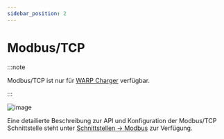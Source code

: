 ```yaml
---
sidebar_position: 2
---
```


# Modbus/TCP

:::note

Modbus/TCP ist nur für [WARP Charger](/docs/warp_charger/introduction) verfügbar.

:::

![image](/img/modbus/modbus_configuration.png)

Eine detailierte Beschreibung zur API und Konfiguration der Modbus/TCP Schnittstelle steht unter [Schnittstellen -> Modbus](/docs/interfaces/modbus/introduction) zur Verfügung.
